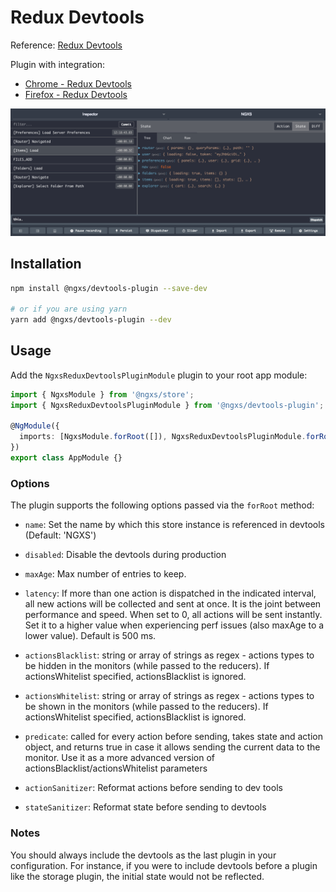 # Redux Devtools

Reference: [Redux Devtools](https://github.com/reduxjs/redux-devtools/tree/master/extension)

Plugin with integration:

- [Chrome - Redux Devtools](https://chrome.google.com/webstore/detail/redux-devtools/lmhkpmbekcpmknklioeibfkpmmfibljd)
- [Firefox - Redux Devtools](https://addons.mozilla.org/en-US/firefox/addon/reduxdevtools/)

![Devtools Screenshot](../assets/devtools.png)

## Installation

```bash
npm install @ngxs/devtools-plugin --save-dev

# or if you are using yarn
yarn add @ngxs/devtools-plugin --dev
```

## Usage

Add the `NgxsReduxDevtoolsPluginModule` plugin to your root app module:

```ts
import { NgxsModule } from '@ngxs/store';
import { NgxsReduxDevtoolsPluginModule } from '@ngxs/devtools-plugin';

@NgModule({
  imports: [NgxsModule.forRoot([]), NgxsReduxDevtoolsPluginModule.forRoot()]
})
export class AppModule {}
```

### Options

The plugin supports the following options passed via the `forRoot` method:

- `name`: Set the name by which this store instance is referenced in devtools (Default: 'NGXS')
- `disabled`: Disable the devtools during production
- `maxAge`: Max number of entries to keep.

- `latency`: If more than one action is dispatched in the indicated interval, all new actions will be collected and sent at once. It is the joint between performance and speed. When set to 0, all actions will be sent instantly. Set it to a higher value when experiencing perf issues (also maxAge to a lower value). Default is 500 ms.
- `actionsBlacklist`: string or array of strings as regex - actions types to be hidden in the monitors (while passed to the reducers). If actionsWhitelist specified, actionsBlacklist is ignored.
- `actionsWhitelist`: string or array of strings as regex - actions types to be shown in the monitors (while passed to the reducers). If actionsWhitelist specified, actionsBlacklist is ignored.
- `predicate`: called for every action before sending, takes state and action object, and returns true in case it allows sending the current data to the monitor. Use it as a more advanced version of actionsBlacklist/actionsWhitelist parameters
- `actionSanitizer`: Reformat actions before sending to dev tools
- `stateSanitizer`: Reformat state before sending to devtools

### Notes

You should always include the devtools as the last plugin in your configuration.
For instance, if you were to include devtools before a plugin like the storage
plugin, the initial state would not be reflected.
